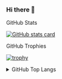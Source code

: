 ### Hi there 👋


  <summary>GitHub Stats</summary>

[![GitHub stats card]](https://github.com/anuraghazra/github-readme-stats)



  <summary>GitHub Trophies</summary>

[![trophy](https://github-profile-trophy.vercel.app/?username=Manisso&rank=-C,-B)](https://github.com/ryo-ma/github-profile-trophy)



<details>
  <summary>GitHub Top Langs</summary>

[![GitHub Top Langs]](https://github.com/anuraghazra/github-readme-stats)

</details>


<!-- Links -->

[github stats card]: https://github-readme-stats.vercel.app/api?username=Manisso
[github trophies]: https://github-profile-trophy.vercel.app/?username=Manisso&column=4&margin-w=18&margin-h=15
[github top langs]: https://github-readme-stats.vercel.app/api/top-langs/?username=Manisso&layout=compact
